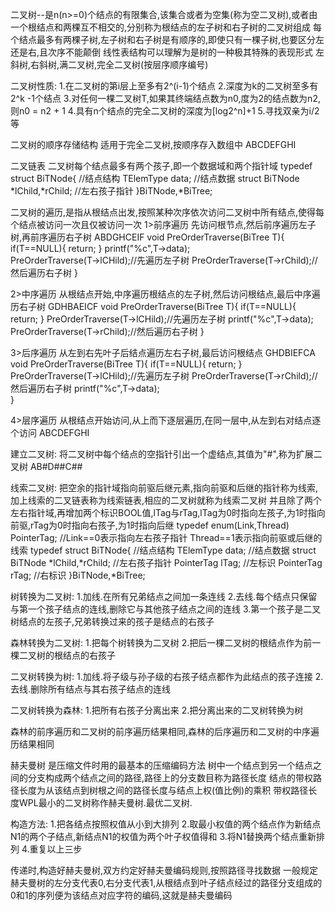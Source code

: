 二叉树--是n(n>=0)个结点的有限集合,该集合或者为空集(称为空二叉树),或者由一个根结点和两棵互不相交的,分别称为根结点的左子树和右子树的二叉树组成
每个结点最多有两棵子树,左子树和右子树是有顺序的,即使只有一棵子树,也要区分左还是右,且次序不能颠倒
线性表结构可以理解为是树的一种极其特殊的表现形式
左斜树,右斜树,满二叉树,完全二叉树(按层序顺序编号)

二叉树性质:
1.在二叉树的第i层上至多有2^(i-1)个结点
2.深度为k的二叉树至多有2^k -1个结点
3.对任何一棵二叉树T,如果其终端结点数为n0,度为2的结点数为n2,则n0 = n2 + 1
4.具有n个结点的完全二叉树的深度为[log2^n]+1
5.寻找双亲为i/2等

二叉树的顺序存储结构
适用于完全二叉树,按顺序存入数组中 ABCDEFGHI
 
二叉链表
二叉树每个结点最多有两个孩子,即一个数据域和两个指针域
typedef struct BiTNode{                 //结点结构
    TElemType data;                     //结点数据
    struct BiTNode *lChild,*rChild;     //左右孩子指针
}BiTNode,*BiTree;

二叉树的遍历,是指从根结点出发,按照某种次序依次访问二叉树中所有结点,使得每个结点被访问一次且仅被访问一次
1>前序遍历
先访问根节点,然后前序遍历左子树,再前序遍历右子树   ABDGHCEIF
void PreOrderTraverse(BiTree T){
    if(T==NULL){
        return;
    }
    printf("%c",T->data);   
    PreOrderTraverse(T->lCHild);//先遍历左子树
    PreOrderTraverse(T->rChild);//然后遍历右子树
}

2>中序遍历
从根结点开始,中序遍历根结点的左子树,然后访问根结点,最后中序遍历右子树    GDHBAEICF
void PreOrderTraverse(BiTree T){
    if(T==NULL){
        return;
    }
    PreOrderTraverse(T->lCHild);//先遍历左子树
    printf("%c",T->data);       
    PreOrderTraverse(T->rChild);//然后遍历右子树
}

3>后序遍历
从左到右先叶子后结点遍历左右子树,最后访问根结点    GHDBIEFCA
void PreOrderTraverse(BiTree T){
    if(T==NULL){
        return;
    }
    PreOrderTraverse(T->lCHild);//先遍历左子树
    PreOrderTraverse(T->rChild);//然后遍历右子树
    printf("%c",T->data);       
}

4>层序遍历
从根结点开始访问,从上而下逐层遍历,在同一层中,从左到右对结点逐个访问     ABCDEFGHI

建立二叉树:
将二叉树中每个结点的空指针引出一个虚结点,其值为"#",称为扩展二叉树     AB#D##C##

线索二叉树:
把空余的指针域指向前驱后继元素,指向前驱和后继的指针称为线索,加上线索的二叉链表称为线索链表,相应的二叉树就称为线索二叉树
并且除了两个左右指针域,再增加两个标识BOOL值,lTag与rTag,lTag为0时指向左孩子,为1时指向前驱,rTag为0时指向右孩子,为1时指向后继
typedef enum(Link,Thread) PointerTag;   //Link==0表示指向左右孩子指针 Thread==1表示指向前驱或后继的线索
typedef struct BiTNode{                 //结点结构
    TElemType data;                     //结点数据
    struct BiTNode *lChild,*rChild;     //左右孩子指针
    PointerTag lTag;                    //左标识
    PointerTag rTag;                    //右标识
}BiTNode,*BiTree;

树转换为二叉树:
1.加线.在所有兄弟结点之间加一条连线
2.去线.每个结点只保留与第一个孩子结点的连线,删除它与其他孩子结点之间的连线
3.第一个孩子是二叉树结点的左孩子,兄弟转换过来的孩子是结点的右孩子

森林转换为二叉树:
1.把每个树转换为二叉树
2.把后一棵二叉树的根结点作为前一棵二叉树的根结点的右孩子

二叉树转换为树:
1.加线.将子级与孙子级的右孩子结点都作为此结点的孩子连接
2.去线.删除所有结点与其右孩子结点的连线

二叉树转换为森林:
1.把所有右孩子分离出来
2.把分离出来的二叉树转换为树

森林的前序遍历和二叉树的前序遍历结果相同,森林的后序遍历和二叉树的中序遍历结果相同

赫夫曼树
是压缩文件时用的最基本的压缩编码方法
树中一个结点到另一个结点之间的分支构成两个结点之间的路径,路径上的分支数目称为路径长度
结点的带权路径长度为从该结点到树根之间的路径长度与结点上权(值比例)的乘积
带权路径长度WPL最小的二叉树称作赫夫曼树.最优二叉树.

构造方法:
1.把各结点按照权值从小到大排列
2.取最小权值的两个结点作为新结点N1的两个子结点,新结点N1的权值为两个叶子权值得和
3.将N1替换两个结点重新排列
4.重复以上三步

传递时,构造好赫夫曼树,双方约定好赫夫曼编码规则,按照路径寻找数据
一般规定赫夫曼树的左分支代表0,右分支代表1,从根结点到叶子结点经过的路径分支组成的0和1的序列便为该结点对应字符的编码,这就是赫夫曼编码






























